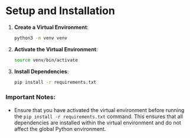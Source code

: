 # Setup and Installation

1. **Create a Virtual Environment**:

   ```bash
   python3 -m venv venv
   ```

2. **Activate the Virtual Environment**:

   ```bash
   source venv/bin/activate
   ```

3. **Install Dependencies**:
   ```bash
   pip install -r requirements.txt
   ```

### Important Notes:

- Ensure that you have activated the virtual environment before running the `pip install -r requirements.txt` command. This ensures that all dependencies are installed within the virtual environment and do not affect the global Python environment.
